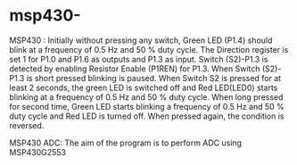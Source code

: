 # msp430-
MSP430 :
Initially without pressing any switch, Green LED (P1.4) should blink at a frequency of 0.5 Hz and 50 % duty cycle. The Direction register is set 1 for P1.0 and P1.6 as outputs and P1.3 as input. Switch (S2)-P1.3 is detected by enabling Resistor Enable (P1REN) for P1.3. When Switch (S2)-P1.3 is short pressed blinking is paused. When Switch S2 is pressed for at least 2 seconds, the green LED is switched off and Red LED(LED0) starts blinking at a frequency of 0.5 Hz and 50 % duty cycle. When long pressed for second time, Green LED starts blinking a frequency of 0.5 Hz and 50 % duty cycle and Red LED is turned off. When pressed again, the condition is reversed.

MSP430 ADC:
The aim of the program is to perform ADC using MSP430G2553
